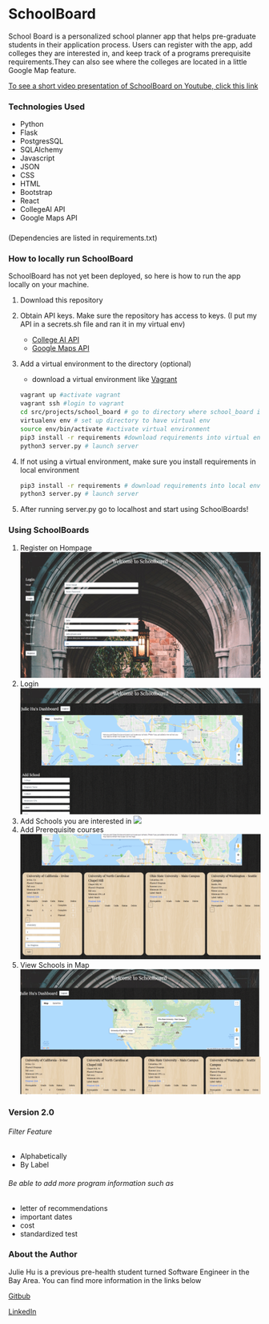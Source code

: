 # SchoolBoard 

School Board is a personalized school planner app that helps pre-graduate students in their application process. Users can register with the app,  add colleges they are interested in, and keep track of a programs prerequisite requirements.They can also see where the  colleges are located in a little Google Map feature. 

[To see a short video presentation of SchoolBoard on Youtube, click this link](https://www.youtube.com/watch?v=kOM-kQPbAHo)

### Technologies Used
- Python
- Flask
- PostgresSQL
- SQLAlchemy
- Javascript
- JSON
- CSS
- HTML
- Bootstrap
- React
- CollegeAI API
- Google Maps API
###
(Dependencies are listed in requirements.txt)
### How to locally run SchoolBoard
SchoolBoard has not yet been deployed, so here is how to run the app locally on your machine.

1. Download this repository 
2. Obtain API keys. Make sure the repository has access to keys. (I put my API in a secrets.sh file and ran it in my virtual env) 
    - [College AI API](https://api-manager.collegeai.com/)
    - [Google Maps API](https://developers.google.com/maps/documentation)
3. Add a virtual environment to the directory (optional)
    - download a virtual environment like [Vagrant](https://www.vagrantup.com/downloads)
    ```bash
    vagrant up #activate vagrant
    vagrant ssh #login to vagrant
    cd src/projects/school_board # go to directory where school_board is located 
    virtualenv env # set up directory to have virtual env 
    source env/bin/activate #activate virtual environment
    pip3 install -r requirements #download requirements into virtual environment
    python3 server.py # launch server
    ```
4. If not using a virtual environment, make sure you install requirements in local environment

    ```bash
    pip3 install -r requirements # download requirements into local environment 
    python3 server.py # launch server
    ```
5. After running server.py go to localhost and start using SchoolBoards!

### Using SchoolBoards
1. Register on Hompage
![](/static/screenshots/register-example.png?raw=true)
2. Login
![](/static/screenshots/first-login.png?raw=true)
3. Add Schools you are interested in 
![](/static/screenshots/addschool.gif?raw=true)
4. Add Prerequisite courses
![](/static/screenshots/add-prereq.png?raw=true)
5. View Schools in Map
![](/static/screenshots/map-example.png?raw=true)

### Version 2.0
###### Filter Feature
- Alphabetically
- By Label
###### Be able to add more program information such as 
- letter of recommendations
- important dates 
- cost
- standardized test 

### About the Author 
Julie Hu is a previous pre-health student turned Software Engineer in the Bay Area. You can find more information in the links below

[Gitbub](https://github.com/juliemyhu)

[LinkedIn](https://www.linkedin.com/in/julie-hu/)




